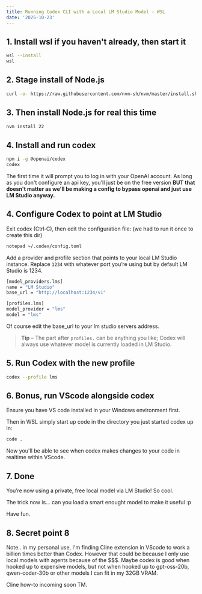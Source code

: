```yaml
---
title: Running Codex CLI with a Local LM Studio Model - WSL
date: '2025-10-23'
---
```


## 1. Install wsl if you haven't already, then start it

```bash
wsl --install
wsl
```

## 2. Stage install of Node.js

```bash
curl -o- https://raw.githubusercontent.com/nvm-sh/nvm/master/install.sh | bash
```

## 3. Then install Node.js for real this time

```bash
nvm install 22
```

## 4. Install and run codex

```bash
npm i -g @openai/codex
codex
```

The first time it will prompt you to log in with your OpenAI account. As long as you don't configure an api key, you'll just be on the free version **BUT that doesn't matter as we'll be making a config to bypass openai and just use LM Studio anyway.**

## 4. Configure Codex to point at LM Studio

Exit codex (Ctrl‑C), then edit the configuration file:
(we had to run it once to create this dir)

```bash
notepad ~/.codex/config.toml
```

Add a provider and profile section that points to your local LM Studio instance. Replace `1234` with whatever port you’re using but by default LM Studio is 1234.

```bash
[model_providers.lms]
name = "LM Studio"
base_url = "http://localhost:1234/v1"

[profiles.lms]
model_provider = "lms"
model = "lms"
```

Of course edit the base_url to your lm studio servers address.

> **Tip** – The part after `profiles.` can be anything you like; Codex will always use whatever model is currently loaded in LM Studio.

## 5. Run Codex with the new profile

```bash
codex --profile lms
```

## 6. Bonus, run VScode alongside codex

Ensure you have VS code installed in your Windows environment first.

Then in WSL simply start up code in the directory you just started codex up in:

```bash
code .
```

Now you'll be able to see when codex makes changes to your code in realtime within VScode.

## 7. Done
You’re now using a private, free local model via LM Studio!
So cool.

The trick now is... can you load a smart enought model to make it useful :p

Have fun.

## 8. Secret point 8
Note.. in my personal use, I'm finding Cline extension in VScode to work a billion times better than Codex. However that could be because I only use local models with agents because of the $$$.
Maybe codex is good when hooked up to expensive models, but not when hooked up to gpt-oss-20b, qwen-coder-30b or other models I can fit in my 32GB VRAM.

Cline how-to incoming soon TM.
